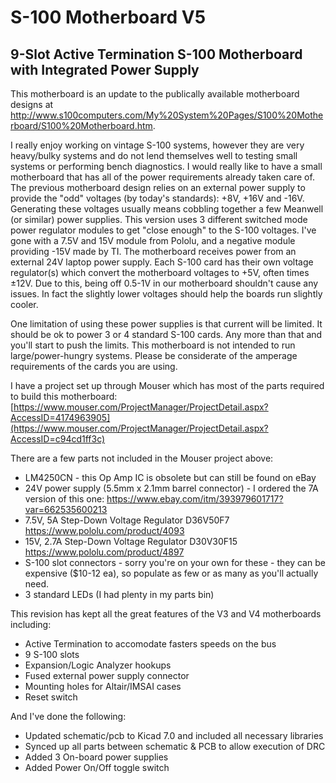 # S-100 Motherboard V5
## 9-Slot Active Termination S-100 Motherboard with Integrated Power Supply
This motherboard is an update to the publically available motherboard designs at http://www.s100computers.com/My%20System%20Pages/S100%20Motherboard/S100%20Motherboard.htm.

I really enjoy working on vintage S-100 systems, however they are very heavy/bulky systems and do not lend themselves well to testing small systems or performing bench diagnostics. I would really like to have a small motherboard that has all of the power requirements already taken care of. The previous motherboard design relies on an external power supply to provide the "odd" voltages (by today's standards): +8V, +16V and -16V. Generating these voltages usually means cobbling together a few Meanwell (or similar) power supplies. This version uses 3 different switched mode power regulator modules to get "close enough" to the S-100 voltages. I've gone with a 7.5V and 15V module from Pololu, and a negative module providing -15V made by TI. The motherboard receives power from an external 24V laptop power supply.  Each S-100 card has their own voltage regulator(s) which convert the motherboard voltages to +5V, often times ±12V. Due to this, being off 0.5-1V in our motherboard shouldn't cause any issues. In fact the slightly lower voltages should help the boards run slightly cooler. 

One limitation of using these power supplies is that current will be limited. It should be ok to power 3 or 4 standard S-100 cards. Any more than that and you'll start to push the limits. This motherboard is not intended to run large/power-hungry systems. Please be considerate of the amperage requirements of the cards you are using. 

I have a project set up through Mouser which has most of the parts required to build this motherboard: [https://www.mouser.com/ProjectManager/ProjectDetail.aspx?AccessID=4174963905](https://www.mouser.com/ProjectManager/ProjectDetail.aspx?AccessID=c94cd1ff3c) 

There are a few parts not included in the Mouser project above:
- LM4250CN - this Op Amp IC is obsolete but can still be found on eBay
- 24V power supply (5.5mm x 2.1mm barrel connector) - I ordered the 7A version of this one: https://www.ebay.com/itm/393979601717?var=662535600213
- 7.5V, 5A Step-Down Voltage Regulator D36V50F7 https://www.pololu.com/product/4093
- 15V, 2.7A Step-Down Voltage Regulator D30V30F15 https://www.pololu.com/product/4897
- S-100 slot connectors - sorry you're on your own for these - they can be expensive ($10-12 ea), so populate as few or as many as you'll actually need.
- 3 standard LEDs (I had plenty in my parts bin)

This revision has kept all the great features of the V3 and V4 motherboards including:
- Active Termination to accomodate fasters speeds on the bus
- 9 S-100 slots
- Expansion/Logic Analyzer hookups
- Fused external power supply connector
- Mounting holes for Altair/IMSAI cases
- Reset switch

And I've done the following:
- Updated schematic/pcb to Kicad 7.0 and included all necessary libraries
- Synced up all parts between schematic & PCB to allow execution of DRC
- Added 3 On-board power supplies
- Added Power On/Off toggle switch
